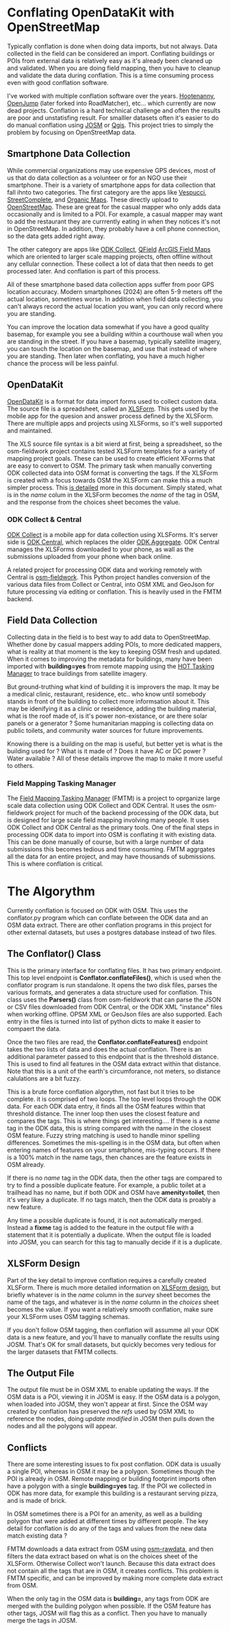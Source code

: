 # Conflating OpenDataKit with OpenStreetMap

Typically conflation is done when doing data imports, but not
always. Data collected in the field can be considered an
import. Conflating buildings or POIs from external data is relatively
easy as it's already been cleaned up and validated. When you are doing
field mapping, then you have to cleanup and validate the data during
conflation. This is a time consuming process even with good conflation
software.

I've worked with multiple conflation software over the
years. [Hootenanny](https://github.com/ngageoint/hootenanny),
[OpenJump](http://www.openjump.org/) (later forked into RoadMatcher),
etc...  which currently are now dead projects. Conflation is a hard
technical challenge and often the results are poor and
unstatisfing result. For smalller datasets often it's easier to do do
manual conflation using [JOSM](https://josm.openstreetmap.de/) or
[Qgis](https://qgis.org/en/site/). This project tries to simply the
problem by focusing on OpenStreetMap data.

## Smartphone Data Collection

While commercial organizations may use expensive GPS devices, most of
us that do data collection as a volunteer or for an NGO use their
smartphone. Their is a variety of smartphone apps for data collection
that fall ihnto two categories. The first category are the apps like
[Vespucci](http://vespucci.io/),
[StreetComplete](https://streetcomplete.app/), and [Organic
Maps](https://organicmaps.app/). These directly upload to
[OpenStreetMap](https://www.openstreetmap.org). These are great for
the casual mapper who only adds data occasionally and is limited to a
POI. For example, a casual mapper may want to add the restaurant they
are currrently eating in when they notices it's not in
OpenStreetMap. In addition, they probably have a cell phone
connection, so the data gets added right away.

The other category are apps like [ODK Collect](https://getodk.org/),
[QField](https://qfield.org/) [ArcGIS Field
Maps](https://www.arcgis.com/apps/fieldmaps/) which are oriented to
larger scale mapping projects, often offline without any cellular
connection. These collect a lot of data that then needs to get
processed later. And conflation is part of this process.

All of these smartphone based data collection apps suffer from poor
GPS location accuracy. Modern smartphones (2024) are often 5-9 meters
off the actual location, sometimes worse. In addition when field data
collecting, you can't always record the actual location you want, you
can only record where you are standing.

You can improve the location data somewhat if you have a good quality
basemap, for example you see a building within a courthouse wall when
you are standing in the street. If you have a basemap, typically
satellite imagery, you can touch the location on the basemap, and use
that instead of where you are standing. Then later when conflating,
you have a much higher chance the process will be less painful.

## OpenDataKit

[OpenDataKit](https://opendatakit.org/software/) is a
format for data import forms used to collect custom data. The source
file is a spreadsheet, called an
[XLSForm](https://xlsform.org/en/). This gets used by the mobile app
for the quesion and answer process defined by the XLSForm. There are
multiple apps and projects using XLSForms, so it's well supported and
maintained.

The XLS source file syntax is a bit wierd at first, being a
spreadsheet, so the osm-fieldwork project contains tested XLSForm
templates for a variety of mapping project goals. These can be used to
create efficient XForms that are easy to convert to OSM. The primary
task when manually converting ODK collected data into OSM format is
converting the tags. If the XLSForm is created with a focus towards
OSM the XLSForm can make this a much simpler process. This [is
detailed](https://www.senecass.com/projects/Mapping/tech/ImproveXLSForms.html)
more in this document. Simply stated, what is in the *name* colum in
the XLSForm becomes the *name* of the tag in OSM, and the response
from the choices sheet becomes the value.

### ODK Collect & Central

[ODK Collect](https://getodk.org/) is a mobile app for data collection
using XLSForms. It's server side is [ODK
Central](https://docs.getodk.org/central-intro/), which replaces the 
older [ODK Aggregate](https://docs.getodk.org/aggregate-intro/). ODK
Central manages the XLSForms downloaded to your phone, as wall as the
submissions uploaded from your phone when back online.

A related project for processing ODK data and working remotely with
Central is [osm-fieldwork](https://hotosm.github.io/osm-fieldwork/).
This Python project handles conversion of the various data files from
Collect or Central, into OSM XML and GeoJson for future processing via
editing or conflation. This is heavily used in the FMTM backend.

## Field Data Collection
  
Collecting data in the field is to best way to add data to
OpenStreetMap. Whether done by casual mappers adding POIs, to more
dedicated mappers, what is reality at that moment is the key to
keeping OSM fresh and updated. When it comes to improving the metadata
for buildings, many have been imported with **building=yes** from remote
mapping using the [HOT Tasking Manager](https://tasks.hotosm.org/) to
trace buildings from satellite imagery. 

But ground-truthing what kind of building it is improvers the map. It
may be a medical clinic, restaurant, residence, etc.. who know until
somebody stands in front of the building to collect more informsation
about it. This may be idenifying it as a clinic or reseidence, adding
the building material, what is the roof made of, is it's power
non-existance, or are there solar panels or a generator ? Some
humanitarian mapping is collecting data on public toilets, and
community water sources for future improvements. 

Knowing there is a building on the map is useful, but better yet is
what is the building used for ? What is it made of ? Does it have AC
or DC power ? Water available ? All of these details improve the map
to make it more useful to others.

### Field Mapping Tasking Manager

The [Field Mapping Tasking Manager](fmtm.hotosm.org) (FMTM) is a
project to oprganize large scale data collection using ODK Collect and
ODK Central. It uses the osm-fieldwork project for much of the backend
processing of the ODK data,  but is designed for large scale field
mapping involving many people. It uses ODK Collect and ODK Central as
the primary tools. One of the final steps in processing ODK data to
import into OSM is conflating it with existing data. This can be done
manually of course, but with a large number of data submissions this
becomes tedious and time consuming. FMTM aggrgates all the data for an
entire project, and may have thousands of submissions. This is where
conflation is critical.

# The Algorythm

Currently conflation is focused on ODK with OSM. This uses the
conflator.py program which can conflate between the ODK data and an
OSM data extract. There are other conflation programs in this project
for other external datasets, but uses a postgres database instead of
two files.

## The Conflator() Class

This is the primary interface for conflating files. It has two primary
endpoint. This top level endpoint is **Conflator.conflateFiles()**,
which is used when the conflator program is run standalone. It opens
the two disk files, parses the various formats, and generates a data
structure used for conflation. This class uses the **Parsers()** class
from osm-fieldwork that can parse the JSON or CSV files downloaded
from ODK Central, or the ODK XML "instance" files when working
offline. OPSM XML or GeoJson files are also supported. Each entry in
the files is turned into list of python dicts to make it easier to
compaert the data.

Once the two files are read, the **Conflator.conflateFeatures()**
endpoint takes the two lists of data and does the actual
conflation. There is an additional parameter passed to this endpoint
that is the threshold distance. This is used to find all features in
the OSM data extract within that distance. Note that this is a unit of
the earth's circumforance, not meters, so distance calulations are a
bit fuzzy.

This is a brute force conflation algorythm, not fast but it tries to
be complete. it is comprised of two loops. The top level loops through
the ODK data. For each ODK data entry, it finds all the OSM features
within that threshold distance. The inner loop then uses the closest
feature and compares the tags. This is where things get
interesting.... If there is a *name* tag in the ODK data, this is
string compared with the name in the closest OSM feature. Fuzzy string
matching is used to handle minor spelling differences. Sometimes the
mis-spelling is in the OSM data, but often when entering names of
features on your smartphone, mis-typing occurs. If there is a 100%
match in the name tags, then chances are the feature exists in OSM
already.

If there is no *name* tag in the ODK data, then the other tags are
compared to try to find a possible duplicate feature. For example, a
public toilet at a trailhead has no name, but if both ODK and OSM have
**amenity=toilet**, then it's very likey a duplicate. If no tags
match, then the ODK data is proably a new feature.

Any time a possible duplicate is found, it is not automatically
merged. Instead a **fixme** tag is added to the feature in the output
file with a statement that it is potentially a duplicate. When the
output file is loaded into JOSM, you can search for this tag to
manually decide if it is a duplicate.

## XLSForm Design

Part of the key detail to improve conflation requires a carefully
created XLSForm. There is much more detailed information on
[XLSForm
design](https://hotosm.github.io/osm-fieldwork/about/xlsforms/), but
briefly whatever is in the *name* column in the *survey* sheet becomes
the name of the tags, and whatever is in the *name* column in the
*choices* sheet becomes the value. If you want a relatively smooth
conflation, make sure your XLSForm uses OSM tagging schemas.

If you don't follow OSM tagging, then conflation will assumme all your
ODK data is a new feature, and you'll have to manually conflate the
results using JOSM. That's OK for small datasets, but quickly becomes
very tedious for the larger datasets that FMTM collects.

## The Output File

The output file must be in OSM XML to enable updating the ways. If the
OSM data is a POI, viewing it in JOSM is easy. If the OSM data is a
polygon, when loaded into JOSM, they won't appear at first. Since the
OSM way created by conflation has preserved the *refs* used by OSM XML
to reference the nodes, doing *update modified* in JOSM then pulls
down the nodes and all the polygons will appear.

## Conflicts

There are some interesting issues to fix post conflation. ODK data is
usually a single POI, whereas in OSM it may be a polygon. Sometimes
though the POI is already in OSM. Remote mapping or building footprint
imports often have a polygon with a single **building=yes** tag. If
the POI we collected in ODK has more data, for example this building is
a restaurant serving pizza, and is made of brick.

In OSM sometimes there is a POI for an amenity, as well as a building
polygon that were added at different times by different people.  The
key detail for conflation is do any of the tags and values from the
new data match existing data ?

FMTM downloads a data extract from OSM using
[osm-rawdata](https://hotosm.github.io/osm-rawdata/), and then
filters the data extract based on what is on the choices
sheet of the XLSForm. Otherwise Collect won't launch. Because this
data extract does not contain all the tags that are in OSM, it creates
conflicts. This problem is FMTM specific, and can be improved by
making more complete data extract from OSM.

When the only tag in the OSM data is **building=**, any tags from ODK
are merged with the building polygon when possible. If the OSM feature
has other tags, JOSM will flag this as a conflict. Then you have to
manually merge the tags in JOSM.
